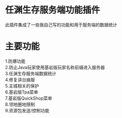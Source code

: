 # 任渊生存服务端功能插件
此插件集成了一些我自己写的功能和用于服务端的数据统计
# 主要功能
1.防爆功能  
2.防止Java玩家使用基岩版玩家名称前缀进入服务器  
3.任渊生存服务端数据统计  
4.修复讲台崩服  
5.主城相关的保护  
6.基岩版Tpa菜单  
7.基岩版QuickShop菜单  
8.领地圈地限制  
9.资源包发送/控制功能